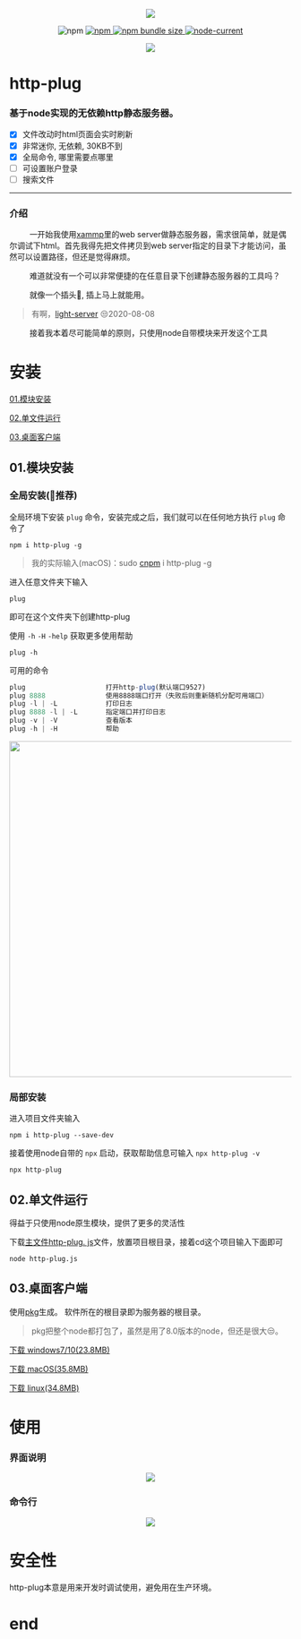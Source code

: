 <p align="center">
<img src="https://cdn.jsdelivr.net/gh/renzhezhilu/http-plug/psd/logo/logo.svg">
</p>

<p align="center">
<img alt="npm" src="https://img.shields.io/npm/v/http-plug?color=eeb930&logo=npm&style=flat-square">
<a href="https://www.npmjs.com/package/http-plug">
<img alt="npm" src="https://cdn.jsdelivr.net/gh/renzhezhilu/http-plug/psd/tab/size.svg">
<img alt="npm bundle size" src="https://cdn.jsdelivr.net/gh/renzhezhilu/http-plug/psd/tab/ver.svg">

</a>

<a href="#03.桌面客户端">

<img alt="node-current" src="https://cdn.jsdelivr.net/gh/renzhezhilu/http-plug/psd/tab/platform.svg">
</a>
</p>


<p align="center">
<img src="https://cdn.jsdelivr.net/gh/renzhezhilu/http-plug/psd/http-plug-newui.png">
</p>



<h1>http-plug</h1>

<h3 >基于node实现的无依赖http静态服务器。</h3>

- [x] 文件改动时html页面会实时刷新
- [x] 非常迷你, 无依赖, 30KB不到
- [x] 全局命令, 哪里需要点哪里
- [ ] 可设置账户登录
- [ ] 搜索文件

---
### 介绍

&emsp; &emsp; 一开始我使用[xammp](https://www.apachefriends.org/)里的web server做静态服务器，需求很简单，就是偶尔调试下html。首先我得先把文件拷贝到web server指定的目录下才能访问，虽然可以设置路径，但还是觉得麻烦。

        

&emsp; &emsp; 难道就没有一个可以非常便捷的在任意目录下创建静态服务器的工具吗？

&emsp; &emsp; 就像一个插头🔌, 插上马上就能用。
> 有啊，[light-server](https://www.npmjs.com/package/light-server) 😒2020-08-08

&emsp; &emsp; 接着我本着尽可能简单的原则，只使用node自带模块来开发这个工具


 

# 安装

[01.模块安装](#01.模块安装)

[02.单文件运行](#02.单文件运行)

[03.桌面客户端](#03.桌面客户端)

## 01.模块安装

### 全局安装(🚀推荐)

全局环境下安装 `plug` 命令，安装完成之后，我们就可以在任何地方执行 `plug` 命令了
``` 
npm i http-plug -g
```

> 我的实际输入(macOS)：sudo [cnpm](https://developer.aliyun.com/mirror/NPM?from=tnpm) i http-plug -g

进入任意文件夹下输入

``` 
plug
```

即可在这个文件夹下创建http-plug

使用 `-h`  `-H`  `-help` 获取更多使用帮助

```shell
plug -h
```

可用的命令 
```javascript
plug                    打开http-plug(默认端口9527)
plug 8888               使用8888端口打开（失败后则重新随机分配可用端口）
plug -l | -L            打印日志 
plug 8888 -l | -L       指定端口并打印日志 
plug -v | -V            查看版本
plug -h | -H            帮助
```

<img width="600" src="https://cdn.jsdelivr.net/gh/renzhezhilu/http-plug/psd/http-plug-demo.gif">


### 局部安装

进入项目文件夹输入

``` 
npm i http-plug --save-dev
```

接着使用node自带的 `npx` 启动，获取帮助信息可输入 `npx http-plug -v` 

``` 
npx http-plug
```

## 02.单文件运行

得益于只使用node原生模块，提供了更多的灵活性

下载[主文件http-plug. js](https://cdn.jsdelivr.net/gh/renzhezhilu/http-plug/http-plug.js)文件，放置项目根目录，接着cd这个项目输入下面即可

``` 
node http-plug.js
```

## 03.桌面客户端
使用[pkg](https://github.com/vercel/pkg)生成。
软件所在的根目录即为服务器的根目录。

> pkg把整个node都打包了，虽然是用了8.0版本的node，但还是很大😒。

[下载 windows7/10(23.8MB)](https://cdn.jsdelivr.net/gh/renzhezhilu/http-plug/pkg/dist/http-plug-win.exe)

[下载 macOS(35.8MB)](https://cdn.jsdelivr.net/gh/renzhezhilu/http-plug/pkg/dist/http-plug-macos)

[下载 linux(34.8MB)](https://cdn.jsdelivr.net/gh/renzhezhilu/http-plug/pkg/dist/http-plug-linux)

<!-- # 文件说明
```
|_ doc/         文档记录
|_ html/        html模版
|_ npm/         npm模块
|_ pkg/         桌面客户端
|_ psd/         相关设计
|_ test/        乱七八糟的测试
|_ .gitignore   
|_ http-plug.js 主文件
|_ readme.md

``` -->

# 使用
### 界面说明
<p align="center">
<img src="https://cdn.jsdelivr.net/gh/renzhezhilu/http-plug/psd/http-plug-UI-what.png">
</p>

### 命令行

<p align="center">
<img src="https://cdn.jsdelivr.net/gh/renzhezhilu/http-plug/psd/shell.png">
</p>

# 安全性
http-plug本意是用来开发时调试使用，避免用在生产环境。

# end

